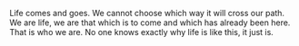 Life comes and goes. We cannot choose which way it will cross our path. We are 
life, we are that which is to come and which has already been here. That is who 
we are. No one knows exactly why life is like this, it just is.
